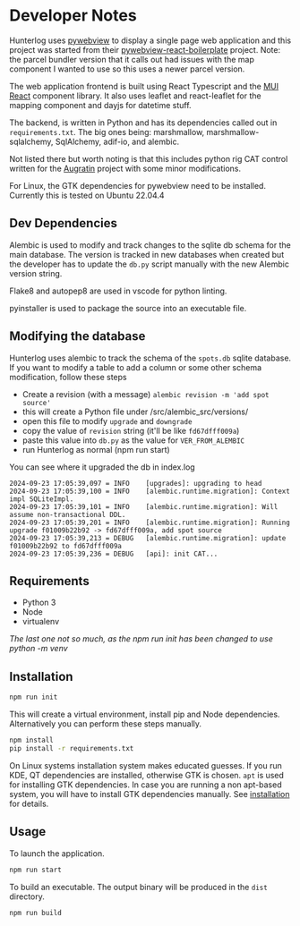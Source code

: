 # Developer Notes

Hunterlog uses [pywebview](https://pywebview.flowrl.com/) to display a single
page web application and this project was started from their 
[pywebview-react-boilerplate](https://github.com/r0x0r/pywebview-react-boilerplate)
project. Note: the parcel bundler version that it calls out had issues with the
map component I wanted to use so this uses a newer parcel version.

The web application frontend is built using React Typescript and the [MUI React](https://mui.com/) component library. It also uses leaflet and react-leaflet for
the mapping component and dayjs for datetime stuff.

The backend, is written in Python and has its dependencies called out in 
`requirements.txt`. The big ones being: marshmallow, marshmallow-sqlalchemy,
SqlAlchemy, adif-io, and alembic. 

Not listed there but worth noting is that this includes python rig CAT control
written for the [Augratin](https://github.com/mbridak/augratin) project with
some minor modifications.

For Linux, the GTK dependencies for pywebview need to be installed. Currently
this is tested on Ubuntu 22.04.4

## Dev Dependencies

Alembic is used to modify and track changes to the sqlite db schema for the main
database. The version is tracked in new databases when created but the developer
has to update the `db.py` script manually with the new Alembic version string.

Flake8 and autopep8 are used in vscode for python linting.

pyinstaller is used to package the source into an executable file.

## Modifying the database

Hunterlog uses alembic to track the schema of the `spots.db` sqlite database. If 
you want to modify a table to add a column or some other schema modification, follow 
these steps

- Create a revision (with a message) ```alembic revision -m 'add spot source'```
- this will create a Python file under /src/alembic_src/versions/
- open this file to modify `upgrade` and `downgrade`
- copy the value of `revision` string (it'll be like `fd67dfff009a`)
- paste this value into `db.py` as the value for `VER_FROM_ALEMBIC`
- run Hunterlog as normal (npm run start)

You can see where it upgraded the db in index.log

```
2024-09-23 17:05:39,097 = INFO    [upgrades]: upgrading to head
2024-09-23 17:05:39,100 = INFO    [alembic.runtime.migration]: Context impl SQLiteImpl.
2024-09-23 17:05:39,101 = INFO    [alembic.runtime.migration]: Will assume non-transactional DDL.
2024-09-23 17:05:39,201 = INFO    [alembic.runtime.migration]: Running upgrade f01009b22b92 -> fd67dfff009a, add spot source
2024-09-23 17:05:39,213 = DEBUG   [alembic.runtime.migration]: update f01009b22b92 to fd67dfff009a
2024-09-23 17:05:39,236 = DEBUG   [api]: init CAT...
```

## Requirements
- Python 3
- Node
- virtualenv

*The last one not so much, as the npm run init has been changed to use python -m venv*

## Installation

``` bash
npm run init
```

This will create a virtual environment, install pip and Node dependencies. Alternatively you can perform these steps manually.

``` bash
npm install
pip install -r requirements.txt
```

On Linux systems installation system makes educated guesses. If you run KDE, QT dependencies are installed, otherwise GTK is chosen. `apt` is used for installing GTK dependencies. In case you are running a non apt-based system, you will have to install GTK dependencies manually. See [installation](https://pywebview.flowrl.com/guide/installation.html) for details.

## Usage

To launch the application.

``` bash
npm run start
```

To build an executable. The output binary will be produced in the `dist` directory.

``` bash
npm run build
```
